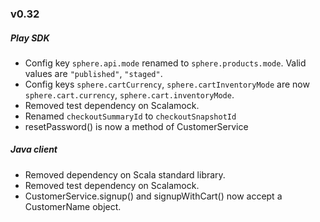 ### v0.32

##### Play SDK
* Config key  `sphere.api.mode` renamed to `sphere.products.mode`. Valid values are `"published"`, `"staged"`.
* Config keys `sphere.cartCurrency`, `sphere.cartInventoryMode` are now `sphere.cart.currency`, `sphere.cart.inventoryMode`.
* Removed test dependency on Scalamock.
* Renamed `checkoutSummaryId` to `checkoutSnapshotId`
* resetPassword() is now a method of CustomerService

##### Java client
* Removed dependency on Scala standard library.
* Removed test dependency on Scalamock.
* CustomerService.signup() and signupWithCart() now accept a CustomerName object.